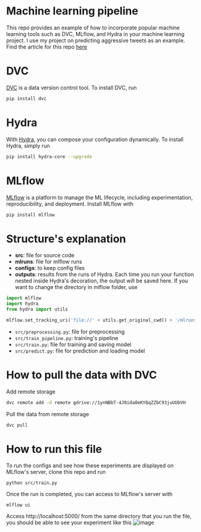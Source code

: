 # Machine learning pipeline
This repo provides an example of how to incorporate popular machine learning tools such as DVC, MLflow, and Hydra in your machine learning project. I use my project on predicting aggressive tweets as an example. Find the article for this repo [here](https://towardsdatascience.com/achieve-reproducibility-in-machine-learning-with-these-two-tools-7bb20609cbb8?source=friends_link&sk=8e1e186294f46df97e0325ce9790f2d7)

# DVC
[DVC](https://dvc.org/doc/start) is a data version control tool. To install DVC, run
```bash
pip install dvc
```

# Hydra
With [Hydra](https://hydra.cc/), you can compose your configuration dynamically. To install Hydra, simply run
```bash
pip install hydra-core --upgrade
```
# MLflow
[MLflow](https://mlflow.org/) is a platform to manage the ML lifecycle, including experimentation, reproducibility, and deployment. Install MLflow with 
```bash
pip install mlflow
```

# Structure's explanation
* **src**: file for source code
* **mlruns**: file for mlflow runs
* **configs**: to keep config files
* **outputs**: results from the runs of Hydra. Each time you run your function nested inside Hydra's decoration, the output will be saved here. If you want to change the directory in mlflow folder, use
```python
import mlflow
import hydra
from hydra import utils

mlflow.set_tracking_uri('file://' + utils.get_original_cwd() + '/mlruns')
```
* `src/preprocessing.py`: file for preprocessing
* `src/train_pipeline.py`: training's pipeline
* `src/train.py`: file for training and saving model
* `src/predict.py`: file for prediction and loading model

# How to pull the data with DVC

Add remote storage
```bash
dvc remote add -d remote gdrive://1ynNBbT-4J0ida0eKYQqZZbC93juUUbVH
```

Pull the data from remote storage
```bash
dvc pull 
```

# How to run this file
To run the configs and see how these experiments are displayed on MLflow's server, clone this repo and run
```
python src/train.py
```
Once the run is completed, you can access to MLflow's server with
```
mlflow ui
```
Access http://localhost:5000/ from the same directory that you run the file, you should be able to see your experiment like this
![image](https://github.com/khuyentran1401/Machine-learning-pipeline/blob/master/Screenshot%20from%202020-05-03%2016-41-21.png)
